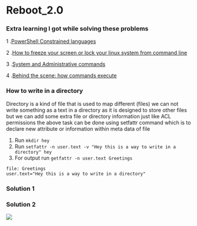 # Reboot_2.0
### Extra learning I got while solving these problems

1 .[PowerShell Constrained languages](https://devblogs.microsoft.com/powershell/powershell-constrained-language-mode/)

2 .[How to freeze your screen or lock your linux system from command line](https://www.networkworld.com/article/3438818/how-to-freeze-and-lock-your-linux-system-and-why-you-would-want-to.html)

3 .[System and Administrative commands](https://tldp.org/LDP/abs/html/system.html)

4 .[Behind the scene: how commands execute](https://medium.com/@SergioPietri/behind-the-scenes-what-happens-when-you-execute-a-command-in-the-shell-9fef53832f6a)

### How to write in a directory
Directory is a kind of file that is used to map different (files) 
we can not write something as a text in a directory as it is designed to store other files
but we can add some extra file or directory information just like ACL permissions
the above task can be done using setfattr command which is to declare new attribute or information within meta data of file
     
 1. Run ```mkdir hey``` 
 2. Run ```setfattr -n user.text -v "Hey this is a way to write in a directory" hey```
 3. For output run ```getfattr -n user.text Greetings```
   ```
  file: Greetings
  user.text="Hey this is a way to write in a directory"
  ```

### Solution 1
   
### Solution 2
<img src="https://github.com/ayushikhandelwal99/Reboot_2.0/blob/master/screenshots_of_solutions/Solution_2.png?raw=true">

